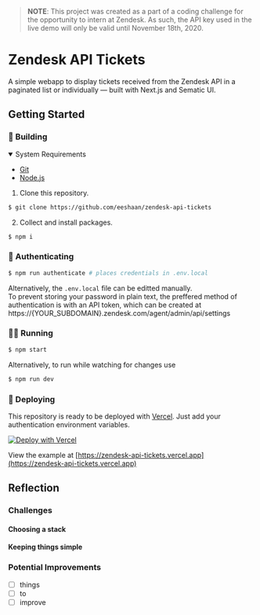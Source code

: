> **NOTE**: This project was created as a part of a coding challenge for the opportunity to intern at Zendesk. As such, the API key used in the live demo will only be valid until November 18th, 2020.

# Zendesk API Tickets
A simple webapp to display tickets received from the Zendesk API in a paginated list or individually — built with Next.js and Sematic UI.

## Getting Started
### 🔨 Building
<details open>
  <summary>System Requirements</summary>
  
  - [Git](https://git-scm.com/downloads)
  - [Node.js](https://nodejs.org)
</details>

1. Clone this repository.
```sh
$ git clone https://github.com/eeshaan/zendesk-api-tickets
```
2. Collect and install packages.
```sh
$ npm i
```

### 🔐 Authenticating
``` sh
$ npm run authenticate # places credentials in .env.local
```
Alternatively, the `.env.local` file can be editted manually.  
To prevent storing your password in plain text, the preffered method of authentication is with an API token, which can be created at https://{YOUR_SUBDOMAIN}.zendesk.com/agent/admin/api/settings

### 🏃‍♂️ Running
```sh
$ npm start
```
Alternatively, to run while watching for changes use
``` sh
$ npm run dev
```

### 🚀 Deploying
This repository is ready to be deployed with [Vercel](https://vercel.com). Just add your authentication environment variables.
  
[![Deploy with Vercel](https://vercel.com/button)](https://vercel.com/import/project?template=https://github.com/eeshaan/zendesk-api-tickets)  

View the example at [https://zendesk-api-tickets.vercel.app](https://zendesk-api-tickets.vercel.app)

## Reflection
### Challenges
#### Choosing a stack
#### Keeping things simple
### Potential Improvements
- [ ] things
- [ ] to
- [ ] improve
